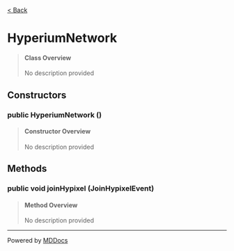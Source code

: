 [< Back](../README.md)
# HyperiumNetwork #
>#### Class Overview ####
>No description provided
## Constructors ##
### public HyperiumNetwork () ###
>#### Constructor Overview ####
>No description provided
>
## Methods ##
### public void joinHypixel (JoinHypixelEvent) ###
>#### Method Overview ####
>No description provided
>

---
Powered by [MDDocs](https://github.com/VRCube/MDDocs)